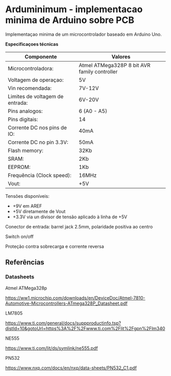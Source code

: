 # Arduminimum - implementacao minima de Arduino sobre PCB

Implementaçao minima de um microcontrolador baseado em Arduino Uno. 




**Especificaçoes técnicas**

|Componente|Valores|
|-----------------|-------------------------| 
|Microcontroladora: |Atmel ATMega328P 8 bit AVR family controller|
|Voltagem de operaçao:| 5V| 
|Vin recomendada: |7V-12V|
|Limites de voltagem de entrada:| 6V-20V|
|Pins analogos: |6 (A0 - A5)|
|Pins digitais: |14 |
|Corrente DC nos pins de IO:| 40mA|
|Corrente DC no pin 3.3V:| 50mA|
|Flash memory:| 32Kb|
|SRAM: |2Kb|
|EEPROM: |1Kb|
|Frequência (Clock speed):| 16MHz|  
|Vout:| +5V|

Tensões disponíveis:
- +9V em AREF
- +5V diretamente de Vout 
- +3.3V via un divisor de tensão aplicado à linha de +5V

Conector de entrada: barrel jack 2.5mm, polaridade positiva ao centro

Switch on/off 

Proteção contra sobrecarga e corrente reversa 

<!-- 
## Schematics 

<img src="./assets/images/Schematics.png" width="1000">


## Board

### Projeto 
Frente 

<img src="./assets/images/KicadFront.png" width="800">

Verso  

<img src="./assets/images/KicadBack.png" width="800">

### Versão do fabricante 

Frente 

<img src="./assets/images/Board top.png" width="800">

Verso 

<img src="./assets/images/Board Bottom.png" width="800">


### Visão 3D

Frente 

<img src="./assets/images/3DViewFront.png" width="800">

Verso

<img src="./assets/images/3DViewBack.png" width="800">


--> 

## Referências

### Datasheets

Atmel ATMega328p 

https://ww1.microchip.com/downloads/en/DeviceDoc/Atmel-7810-Automotive-Microcontrollers-ATmega328P_Datasheet.pdf

LM7805 
 
https://www.ti.com/general/docs/suppproductinfo.tsp?distId=10&gotoUrl=https%3A%2F%2Fwww.ti.com%2Flit%2Fgpn%2Flm340

NE555 

https://www.ti.com/lit/ds/symlink/ne555.pdf

PN532 

https://www.nxp.com/docs/en/nxp/data-sheets/PN532_C1.pdf